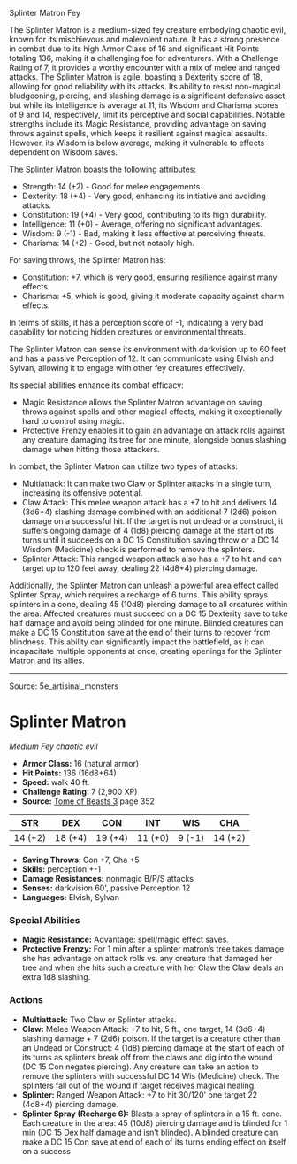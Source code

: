 <MonsterName/>Splinter Matron</MonsterName>
<CreatureType/>Fey</CreatureType>

<summary>The Splinter Matron is a medium-sized fey creature embodying chaotic evil, known for its mischievous and malevolent nature. It has a strong presence in combat due to its high Armor Class of 16 and significant Hit Points totaling 136, making it a challenging foe for adventurers. With a Challenge Rating of 7, it provides a worthy encounter with a mix of melee and ranged attacks. The Splinter Matron is agile, boasting a Dexterity score of 18, allowing for good reliability with its attacks. Its ability to resist non-magical bludgeoning, piercing, and slashing damage is a significant defensive asset, but while its Intelligence is average at 11, its Wisdom and Charisma scores of 9 and 14, respectively, limit its perceptive and social capabilities. Notable strengths include its Magic Resistance, providing advantage on saving throws against spells, which keeps it resilient against magical assaults. However, its Wisdom is below average, making it vulnerable to effects dependent on Wisdom saves.</summary>

<detail>

The Splinter Matron boasts the following attributes:
- Strength: 14 (+2) - Good for melee engagements.
- Dexterity: 18 (+4) - Very good, enhancing its initiative and avoiding attacks.
- Constitution: 19 (+4) - Very good, contributing to its high durability.
- Intelligence: 11 (+0) - Average, offering no significant advantages.
- Wisdom: 9 (-1) - Bad, making it less effective at perceiving threats.
- Charisma: 14 (+2) - Good, but not notably high.

For saving throws, the Splinter Matron has:
- Constitution: +7, which is very good, ensuring resilience against many effects.
- Charisma: +5, which is good, giving it moderate capacity against charm effects.

In terms of skills, it has a perception score of -1, indicating a very bad capability for noticing hidden creatures or environmental threats.

The Splinter Matron can sense its environment with darkvision up to 60 feet and has a passive Perception of 12. It can communicate using Elvish and Sylvan, allowing it to engage with other fey creatures effectively.

Its special abilities enhance its combat efficacy:
- Magic Resistance allows the Splinter Matron advantage on saving throws against spells and other magical effects, making it exceptionally hard to control using magic.
- Protective Frenzy enables it to gain an advantage on attack rolls against any creature damaging its tree for one minute, alongside bonus slashing damage when hitting those attackers.

In combat, the Splinter Matron can utilize two types of attacks:
- Multiattack: It can make two Claw or Splinter attacks in a single turn, increasing its offensive potential.
- Claw Attack: This melee weapon attack has a +7 to hit and delivers 14 (3d6+4) slashing damage combined with an additional 7 (2d6) poison damage on a successful hit. If the target is not undead or a construct, it suffers ongoing damage of 4 (1d8) piercing damage at the start of its turns until it succeeds on a DC 15 Constitution saving throw or a DC 14 Wisdom (Medicine) check is performed to remove the splinters.
- Splinter Attack: This ranged weapon attack also has a +7 to hit and can target up to 120 feet away, dealing 22 (4d8+4) piercing damage.

Additionally, the Splinter Matron can unleash a powerful area effect called Splinter Spray, which requires a recharge of 6 turns. This ability sprays splinters in a cone, dealing 45 (10d8) piercing damage to all creatures within the area. Affected creatures must succeed on a DC 15 Dexterity save to take half damage and avoid being blinded for one minute. Blinded creatures can make a DC 15 Constitution save at the end of their turns to recover from blindness. This ability can significantly impact the battlefield, as it can incapacitate multiple opponents at once, creating openings for the Splinter Matron and its allies.</detail>



---

Source: 5e_artisinal_monsters

# Splinter Matron

*Medium* *Fey* *chaotic evil*

- **Armor Class:** 16 (natural armor)
- **Hit Points:** 136 (16d8+64)
- **Speed:** walk 40 ft.
- **Challenge Rating:** 7 (2,900 XP)
- **Source:** [Tome of Beasts 3](https://koboldpress.com/kpstore/product/tome-of-beasts-3-for-5th-edition/) page 352

| STR | DEX | CON | INT | WIS | CHA |
| --- | --- | --- | --- | --- | --- |
| 14 (+2) | 18 (+4) | 19 (+4) | 11 (+0) | 9 (-1) | 14 (+2) |

- **Saving Throws**: Con +7, Cha +5
- **Skills:** perception +-1
- **Damage Resistances:** nonmagic B/P/S attacks
- **Senses:** darkvision 60', passive Perception 12
- **Languages:** Elvish, Sylvan

### Special Abilities

- **Magic Resistance:** Advantage: spell/magic effect saves.
- **Protective Frenzy:** For 1 min after a splinter matron’s tree takes damage she has advantage on attack rolls vs. any creature that damaged her tree and when she hits such a creature with her Claw the Claw deals an extra 1d8 slashing.

### Actions

- **Multiattack:** Two Claw or Splinter attacks.
- **Claw:** Melee Weapon Attack: +7 to hit, 5 ft., one target, 14 (3d6+4) slashing damage + 7 (2d6) poison. If the target is a creature other than an Undead or Construct: 4 (1d8) piercing damage at the start of each of its turns as splinters break off from the claws and dig into the wound (DC 15 Con negates piercing). Any creature can take an action to remove the splinters with successful DC 14 Wis (Medicine) check. The splinters fall out of the wound if target receives magical healing.
- **Splinter:** Ranged Weapon Attack: +7 to hit 30/120' one target 22 (4d8+4) piercing damage.
- **Splinter Spray (Recharge 6):** Blasts a spray of splinters in a 15 ft. cone. Each creature in the area: 45 (10d8) piercing damage and is blinded for 1 min (DC 15 Dex half damage and isn’t blinded). A blinded creature can make a DC 15 Con save at end of each of its turns ending effect on itself on a success




